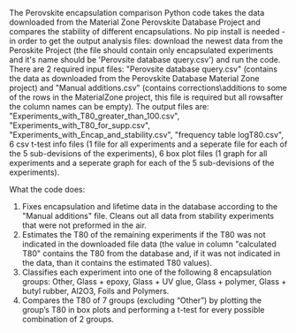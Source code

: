 The Perovskite encapsulation comparison Python code takes the data downloaded
from the Material Zone Perovskite Database Project and compares the stability of different
encapsulations. 
No pip install is needed - in order to get the output analysis files: download the newest data from the Peroskite Project (the file should contain only encapsulated experiments and it's name should be 'Perovsite database query.csv') 
and run the code. There are 2 required input files: "Perovsite database query.csv" 
(contains the data as downloaded from the Perovskite Database Material Zone project) and
"Manual additions.csv" (contains corrections\additions to some of the rows in the MaterialZone
project, this file is required but all rowsafter the column names can be empty).
The output files are: "Experiments_with_T80_greater_than_100.csv",
"Experiments_with_T80_for_supp.csv", "Experiments_with_Encap_and_stability.csv",
"frequency table logT80.csv", 6 csv t-test info files (1 file for all experiments and a seperate
file for each of the 5 sub-devisions of the experiments), 6 box plot files (1 graph for all
experiments and a seperate graph for each of the 5 sub-devisions of the experiments).

What the code does:
1. Fixes encapsulation and lifetime data in the database according to the "Manual
additions" file. Cleans out all data from stability experiments that were not preformed
in the air.
2. Estimates the T80 of the remaining experiments if the T80 was not indicated in the
downloaded file data (the value in column "calculated T80" contains the T80 from the
database and, if it was not indicated in the data, than it contains the estimated
T80 values).
3. Classifies each experiment into one of the following 8 encapsulation groups: Other,
Glass + epoxy, Glass + UV glue, Glass + polymer, Glass + butyl rubber, Al2O3, Foils
and Polymers.
4. Compares the T80 of 7 groups (excluding “Other”) by plotting the group’s
T80 in box plots and performing a t-test for every possible combination of 2
groups.


